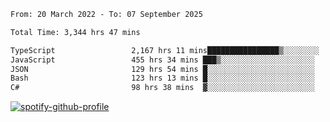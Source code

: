 <!--START_SECTION:waka-->

```txt
From: 20 March 2022 - To: 07 September 2025

Total Time: 3,344 hrs 47 mins

TypeScript                 2,167 hrs 11 mins████████████████▒░░░░░░░░   64.79 %
JavaScript                 455 hrs 34 mins ███▒░░░░░░░░░░░░░░░░░░░░░   13.62 %
JSON                       129 hrs 54 mins █░░░░░░░░░░░░░░░░░░░░░░░░   03.88 %
Bash                       123 hrs 13 mins █░░░░░░░░░░░░░░░░░░░░░░░░   03.68 %
C#                         98 hrs 38 mins  ▓░░░░░░░░░░░░░░░░░░░░░░░░   02.95 %
```

<!--END_SECTION:waka-->
[![spotify-github-profile](https://spotify-github-profile.vercel.app/api/view?uid=c00zprrvy9xiloa9qnco3hmng&cover_image=true&theme=novatorem&show_offline=false&background_color=121212&bar_color=53b14f&bar_color_cover=false)](https://spotify-github-profile.vercel.app/api/view?uid=c00zprrvy9xiloa9qnco3hmng&redirect=true)



